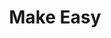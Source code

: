 ---
layout: '@/templates/Project.astro'
link: /projects/make-easy/
title: Make Easy
description: It's a toolbox to make your life easy, now we have a scanner with history and a yes or no choice helper. Moore tools will be added in the future! 
keywords: my toolbox, scanner with history, yes or no, decision,  我的工具箱,工具箱,带历史记录的扫码器
pubDate: 2024-03-25T00:00:00Z
imgSrc: 'https://is1-ssl.mzstatic.com/image/thumb/Purple221/v4/7e/8a/6d/7e8a6d6c-f917-341e-c323-990dc21f1329/AppIcon-0-1x_U007emarketing-0-10-0-0-85-220-0.png/360x360bb.png'
imgs: ['https://is1-ssl.mzstatic.com/image/thumb/PurpleSource211/v4/90/04/4e/90044ede-fab8-0df0-1fc6-59dfbdeaff5b/5f6327cf-3ed4-4457-b758-8e388ba539c9_Apple_iPhone_8_Plus_Screenshot_0.png/400x800bb.png','https://is1-ssl.mzstatic.com/image/thumb/PurpleSource221/v4/ff/33/ad/ff33adbe-5517-3598-51b4-b4676e79e322/efe58edc-47c1-43fc-8b0c-c39952c96a5d_Apple_iPhone_8_Plus_Screenshot_1.png/400x800bb.png','https://is1-ssl.mzstatic.com/image/thumb/PurpleSource211/v4/bf/57/1e/bf571ea3-5fde-a080-06b9-0905958b7d19/601ae2de-b1aa-477d-84a9-9c4c798b6af1_Apple_iPhone_8_Plus_Screenshot_3.png/400x800bb.png','https://is1-ssl.mzstatic.com/image/thumb/PurpleSource221/v4/78/fe/73/78fe7313-2c1c-7565-1b01-b91ae78e6c4a/09b6bdd7-7e79-420a-987b-57504fb0ff34_Apple_iPhone_8_Plus_Screenshot_4.png/400x800bb.png','https://is1-ssl.mzstatic.com/image/thumb/PurpleSource211/v4/ab/6a/cb/ab6acb33-17c8-37a4-323b-17fa671833c1/1e6e17d4-69b5-47a3-a122-568d90e740f6_Apple_iPhone_8_Plus_Screenshot_2.png/400x800bb.png']
imgAlt: 'Make Easy'
iosDownloadUrl: 'https://apps.apple.com/es/app/make-easy/id6479948226'
androidDownloadUrl: 'https://play.google.com/store/apps/details?id=cc.lecy.tools'
stacks: ['Firebase','Flutter','Bloc']
---